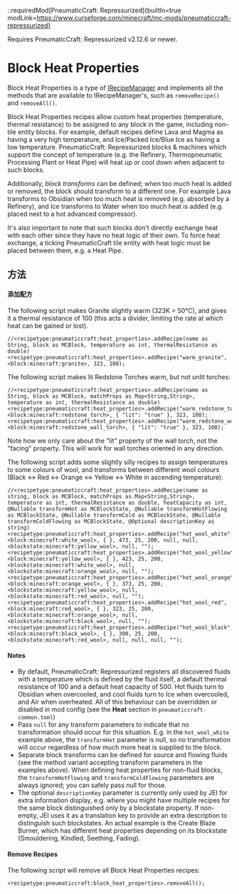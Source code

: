 ::requiredMod[PneumaticCraft: Repressurized]{builtIn=true modLink=https://www.curseforge.com/minecraft/mc-mods/pneumaticcraft-repressurized}

Requires PneumaticCraft: Repressurized v2.12.6 or newer.

# Block Heat Properties

Block Heat Properties is a type of [IRecipeManager](/vanilla/api/managers/IRecipeManager) and implements all the methods that are available to IRecipeManager's, such as `removeRecipe()` and `removeAll()`.

Block Heat Properties recipes allow custom heat properties (temperature, thermal resistance) to be assigned to any block in the game, including non-tile entity blocks. For example, default recipes define Lava and Magma as having a very high temperature, and Ice/Packed Ice/Blue Ice as having a low temperature. PneumaticCraft: Repressurized blocks & machines which support the concept of temperature (e.g. the Refinery, Thermopneumatic Processing Plant or Heat Pipe) will heat up or cool down when adjacent to such blocks.

Additionally, *block transforms* can be defined; when too much heat is added or removed, the block should transform to a different one. For example Lava transforms to Obsidian when too much heat is removed (e.g. absorbed by a Refinery), and Ice transforms to Water when too much heat is added (e.g. placed next to a hot advanced compressor).

It's also important to note that such blocks don't directly exchange heat with each other since they have no heat logic of their own. To force heat exchange, a ticking PneumaticCraft tile entity with heat logic must be placed between them, e.g. a Heat Pipe.

## 方法

#### 添加配方

The following script makes Granite slightly warm (323K = 50°C), and gives it a thermal resistance of 100 (this acts a divider, limiting the rate at which heat can be gained or lost).

```zenscript
//<recipetype:pneumaticcraft:heat_properties>.addRecipe(name as String, block as MCBlock, temperature as int, thermalResistance as double)
<recipetype:pneumaticcraft:heat_properties>.addRecipe("warm_granite", <block:minecraft:granite>, 323, 100);
```

The following script makes lit Redstone Torches warm, but not unlit torches:
```zenscript
//<recipetype:pneumaticcraft:heat_properties>.addRecipe(name as String, block as MCBlock, matchProps as Map<String,String>, temperature as int, thermalResistance as double)
<recipetype:pneumaticcraft:heat_properties>.addRecipe("warm_redstone_torch", <block:minecraft:redstone_torch>, { "lit": "true" }, 323, 100);
<recipetype:pneumaticcraft:heat_properties>.addRecipe("warm_redstone_wall_torch", <block:minecraft:redstone_wall_torch>, { "lit": "true" }, 323, 100);
```
Note how we only care about the "lit" property of the wall torch, not the "facing" property. This will work for wall torches oriented in any direction.

The following script adds some slightly silly recipes to assign temperatures to some colours of wool, and transforms between different wool colours (Black <-> Red <-> Orange <-> Yellow <-> White in ascending temperature):
```zenscript
//<recipetype:pneumaticcraft:heat_properties>.addRecipe(name as string, block as MCBlock, matchProps as Map<String,String>, temperature as int, thermalResistance as double, heatCapacity as int, @Nullable transformHot as MCBlockState, @Nullable transformHotFlowing as MCBlockState, @Nullable transformCold as MCBlockState, @Nullable transformColdFlowing as MCBlockState, @Optional descriptionKey as string)
<recipetype:pneumaticcraft:heat_properties>.addRecipe("hot_wool_white", <block:minecraft:white_wool>, { }, 473, 25, 200, null, null, <blockstate:minecraft:yellow_wool>, null, "");
<recipetype:pneumaticcraft:heat_properties>.addRecipe("hot_wool_yellow", <block:minecraft:yellow_wool>, { }, 423, 25, 200, <blockstate:minecraft:white_wool>, null, <blockstate:minecraft:orange_wool>, null, "");
<recipetype:pneumaticcraft:heat_properties>.addRecipe("hot_wool_orange", <block:minecraft:orange_wool>, { }, 373, 25, 200, <blockstate:minecraft:yellow_wool>, null, <blockstate:minecraft:red_wool>, null, "");
<recipetype:pneumaticcraft:heat_properties>.addRecipe("hot_wool_red", <block:minecraft:red_wool>, { }, 323, 25, 200, <blockstate:minecraft:orange_wool>, null, <blockstate:minecraft:black_wool>, null, "");
<recipetype:pneumaticcraft:heat_properties>.addRecipe("hot_wool_black", <block:minecraft:black_wool>, { }, 300, 25, 200, <blockstate:minecraft:red_wool>, null, null, null, "");
```

#### Notes
* By default, PneumaticCraft: Repressurized registers all discovered fluids with a temperature which is defined by the fluid itself, a default thermal resistance of 100 and a default heat capacity of 500. Hot fluids turn to Obsidian when overcooled, and cool fluids turn to Ice when overcooled, and Air when overheated. All of this behaviour can be overridden or disabled in mod config (see the **Heat** section in `pneumaticcraft-common.toml`)
* Pass `null` for any transform parameters to indicate that no transformation should occur for this situation. E.g. in the `hot_wool_white` example above, the `transformHot` parameter is null, so no transformation will occur regardless of how much more heat is supplied to the block.
* Separate block transforms can be defined for source and flowing fluids (see the method variant accepting transform parameters in the examples above). When defining heat properties for non-fluid blocks, the `transformHotFlowing` and `transformColdFlowing` parameters are always ignored; you can safely pass null for those.
* The optional `descriptionKey` parameter is currently only used by JEI for extra information display, e.g. where you might have multiple recipes for the same block distinguished only by a blockstate property. If non-empty, JEI uses it as a translation key to provide an extra description to distinguish such blockstates. An actual example is the Create Blaze Burner, which has different heat properties depending on its blockstate (Smouldering, Kindled, Seething, Fading).

#### Remove Recipes

The following script will remove all Block Heat Properties recipes:

```zenscript
<recipetype:pneumaticcraft:block_heat_properties>.removeAll();
```

